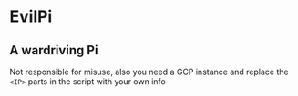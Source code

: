 # EvilPi
A wardriving Pi
---
Not responsible for misuse, also you need a GCP instance and replace the `<IP>` parts in the script with your own info
